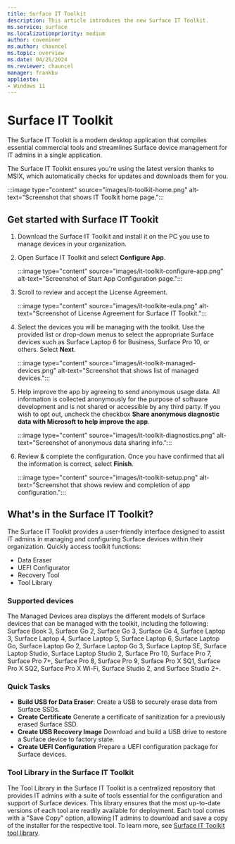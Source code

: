 ```yaml
---
title: Surface IT Toolkit
description: This article introduces the new Surface IT Toolkit.
ms.service: surface
ms.localizationpriority: medium
author: coveminer
ms.author: chauncel
ms.topic: overview
ms.date: 04/25/2024
ms.reviewer: chauncel
manager: frankbu
appliesto:
- Windows 11
---
```


# Surface IT Toolkit

The Surface IT Toolkit is a modern desktop application that compiles essential commercial tools and streamlines Surface device management for IT admins in a single application.

The Surface IT Toolkit ensures you're using the latest version thanks to MSIX, which automatically checks for updates and downloads them for you.

:::image type="content" source="images/it-toolkit-home.png" alt-text="Screenshot that shows IT Toolkit home page.":::

## Get started with Surface IT Tookit

1. Download the Surface IT Toolkit and install it on the PC you use to manage devices in your organization.

2. Open Surface IT Toolkit and select **Configure App**.

    :::image type="content" source="images/it-toolkit-configure-app.png" alt-text="Screenshot of Start App Configuration page.":::

2. Scroll to review and accept the License Agreement.

    :::image type="content" source="images/it-toolkite-eula.png" alt-text="Screenshot of License Agreement for Surface IT Toolkit.":::

3. Select the devices you will be managing with the toolkit. Use the provided list or drop-down menus to select the appropriate Surface devices such as Surface Laptop 6 for Business, Surface Pro 10, or others. Select **Next**.

    :::image type="content" source="images/it-toolkit-managed-devices.png" alt-text="Screenshot that shows list of managed devices.":::

4. Help improve the app by agreeing to send anonymous usage data.  All information is collected anonymously for the purpose of software development and is not shared or accessible by any third party. If you wish to opt out, uncheck the checkbox **Share anonymous diagnostic data with Microsoft to help improve the app**.

    :::image type="content" source="images/it-toolkit-diagnostics.png" alt-text="Screenshot of anonymous data sharing info.":::

5. Review & complete the configuration. Once you have confirmed that all the information is correct, select **Finish**.

    :::image type="content" source="images/it-toolkit-setup.png" alt-text="Screenshot that shows review and completion of app configuration.":::


## What's in the Surface IT Toolkit?

The Surface IT Toolkit provides a user-friendly interface designed to assist IT admins in managing and configuring Surface devices within their organization. Quickly access toolkit functions: 
 
- Data Eraser
- UEFI Configurator
- Recovery Tool  
- Tool Library

### Supported devices

The Managed Devices area displays the different models of Surface devices that can be managed with the toolkit, including the following: Surface Book 3, Surface Go 2, Surface Go 3, Surface Go 4, Surface Laptop 3, Surface Laptop 4, Surface Laptop 5, Surface Laptop 6, Surface Laptop Go, Surface Laptop Go 2, Surface Laptop Go 3, Surface Laptop SE, Surface Laptop Studio, Surface Laptop Studio 2, Surface Pro 10, Surface Pro 7, Surface Pro 7+, Surface Pro 8, Surface Pro 9, Surface Pro X SQ1, Surface Pro X SQ2, Surface Pro X Wi-Fi, Surface Studio 2, and Surface Studio 2+.

### Quick Tasks

- **Build USB for Data Eraser**: Create a USB to securely erase data from Surface SSDs.
- **Create Certificate** Generate a certificate of sanitization for a previously erased Surface SSD.
- **Create USB Recovery Image**  Download and build a USB drive to restore a Surface device to factory state.
- **Create UEFI Configuration** Prepare a UEFI configuration package for Surface devices.

### Tool Library in the Surface IT Toolkit

The Tool Library in the Surface IT Toolkit is a centralized repository that provides IT admins with a suite of tools essential for the configuration and support of Surface devices. This library ensures that the most up-to-date versions of each tool are readily available for deployment. Each tool comes with a "Save Copy" option, allowing IT admins to download and save a copy of the installer for the respective tool. To learn more, see [Surface IT Toolkit tool library](surface-it-toolkit-library.md). 
